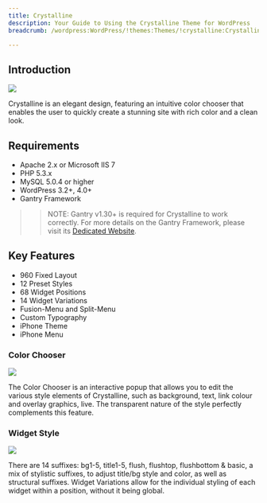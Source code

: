 ```yaml
---
title: Crystalline
description: Your Guide to Using the Crystalline Theme for WordPress
breadcrumb: /wordpress:WordPress/!themes:Themes/!crystalline:Crystalline

---
```


Introduction
-----

![][crystalline]

Crystalline is an elegant design, featuring an intuitive color chooser that enables the user to quickly create a stunning site with rich color and a clean look.

Requirements
-----

* Apache 2.x or Microsoft IIS 7
* PHP 5.3.x
* MySQL 5.0.4 or higher
* WordPress 3.2+, 4.0+
* Gantry Framework

>> NOTE: Gantry v1.30+ is required for Crystalline to work correctly. For more details on the Gantry Framework, please visit its [Dedicated Website][gantry].

Key Features
-----

* 960 Fixed Layout
* 12 Preset Styles
* 68 Widget Positions
* 14 Widget Variations
* Fusion-Menu and Split-Menu
* Custom Typography
* iPhone Theme
* iPhone Menu

### Color Chooser

![][color]

The Color Chooser is an interactive popup that allows you to edit the various style elements of Crystalline, such as background, text, link colour and overlay graphics, live. The transparent nature of the style perfectly complements this feature.

### Widget Style

![][widgetstyle]

There are 14 suffixes: bg1-5, title1-5, flush, flushtop, flushbottom & basic, a mix of stylistic suffixes, to adjust title/bg style and color, as well as structural suffixes. Widget Variations allow for the individual styling of each widget within a position, without it being global.

[gantry]: http://gantry.org/
[gantry_install]: ../../start/gantry.md
[crystalline]: assets/crystalline.jpeg
[color]: assets/color.jpg
[widgetstyle]: assets/widgetstyle.jpg
[bootstrap]: http://twitter.github.com/bootstrap/
